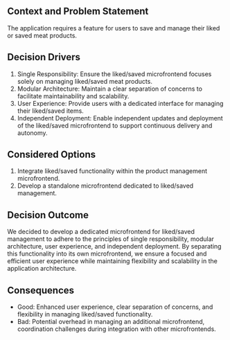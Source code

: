 ## Context and Problem Statement
The application requires a feature for users to save and manage their liked or saved meat products.

## Decision Drivers
1. Single Responsibility: Ensure the liked/saved microfrontend focuses solely on managing liked/saved meat products.
2. Modular Architecture: Maintain a clear separation of concerns to facilitate maintainability and scalability.
3. User Experience: Provide users with a dedicated interface for managing their liked/saved items.
4. Independent Deployment: Enable independent updates and deployment of the liked/saved microfrontend to support continuous delivery and autonomy.

## Considered Options 
1. Integrate liked/saved functionality within the product management microfrontend.
2. Develop a standalone microfrontend dedicated to liked/saved management.

## Decision Outcome 
We decided to develop a dedicated microfrontend for liked/saved management to adhere to the principles of single responsibility, modular architecture, user experience, and independent deployment. By separating this functionality into its own microfrontend, we ensure a focused and efficient user experience while maintaining flexibility and scalability in the application architecture.

## Consequences  
- Good: Enhanced user experience, clear separation of concerns, and flexibility in managing liked/saved functionality.
- Bad: Potential overhead in managing an additional microfrontend, coordination challenges during integration with other microfrontends.
